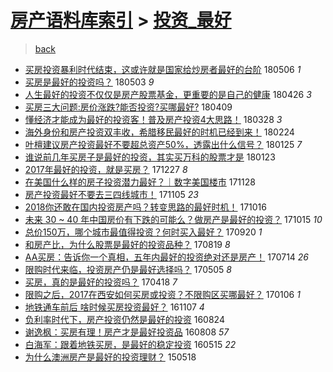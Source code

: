 [房产语料库索引](../../README.md)  > [投资_最好](投资_最好.md)
====
> [back](../README.md)

- [买房投资暴利时代结束，这或许就是国家给炒房者最好的台阶](http://jkwz.applinzi.com/ittc/7100147912690631696.html#%E4%B9%B0%E6%88%BF%E6%8A%95%E8%B5%84%E6%9A%B4%E5%88%A9%E6%97%B6%E4%BB%A3%E7%BB%93%E6%9D%9F%EF%BC%8C%E8%BF%99%E6%88%96%E8%AE%B8%E5%B0%B1%E6%98%AF%E5%9B%BD%E5%AE%B6%E7%BB%99%E7%82%92%E6%88%BF%E8%80%85%E6%9C%80%E5%A5%BD%E7%9A%84%E5%8F%B0%E9%98%B6) 180506 *1* 
- [买房是最好的投资吗？](http://jkwz.applinzi.com/ittc/7098810056856568839.html#%E4%B9%B0%E6%88%BF%E6%98%AF%E6%9C%80%E5%A5%BD%E7%9A%84%E6%8A%95%E8%B5%84%E5%90%97%EF%BC%9F) 180503 *9* 
- [人生最好的投资不仅仅是房产股票基金，更重要的是自己的健康](http://jkwz.applinzi.com/ittc/7096251449359205392.html#%E4%BA%BA%E7%94%9F%E6%9C%80%E5%A5%BD%E7%9A%84%E6%8A%95%E8%B5%84%E4%B8%8D%E4%BB%85%E4%BB%85%E6%98%AF%E6%88%BF%E4%BA%A7%E8%82%A1%E7%A5%A8%E5%9F%BA%E9%87%91%EF%BC%8C%E6%9B%B4%E9%87%8D%E8%A6%81%E7%9A%84%E6%98%AF%E8%87%AA%E5%B7%B1%E7%9A%84%E5%81%A5%E5%BA%B7) 180426 *3* 
- [买房三大问题:房价涨跌?能否投资?买哪最好?](http://jkwz.applinzi.com/ittc/7089941474794013713.html#%E4%B9%B0%E6%88%BF%E4%B8%89%E5%A4%A7%E9%97%AE%E9%A2%98%3A%E6%88%BF%E4%BB%B7%E6%B6%A8%E8%B7%8C%3F%E8%83%BD%E5%90%A6%E6%8A%95%E8%B5%84%3F%E4%B9%B0%E5%93%AA%E6%9C%80%E5%A5%BD%3F) 180409  
- [懂经济才能成为最好的投资客！普及房产投资4大思路！](http://jkwz.applinzi.com/ittc/7085458530230600715.html#%E6%87%82%E7%BB%8F%E6%B5%8E%E6%89%8D%E8%83%BD%E6%88%90%E4%B8%BA%E6%9C%80%E5%A5%BD%E7%9A%84%E6%8A%95%E8%B5%84%E5%AE%A2%EF%BC%81%E6%99%AE%E5%8F%8A%E6%88%BF%E4%BA%A7%E6%8A%95%E8%B5%844%E5%A4%A7%E6%80%9D%E8%B7%AF%EF%BC%81) 180328 *3* 
- [海外身份和房产投资双丰收，希腊移民最好的时机已经到来！](http://jkwz.applinzi.com/ittc/7073711417851380753.html#%E6%B5%B7%E5%A4%96%E8%BA%AB%E4%BB%BD%E5%92%8C%E6%88%BF%E4%BA%A7%E6%8A%95%E8%B5%84%E5%8F%8C%E4%B8%B0%E6%94%B6%EF%BC%8C%E5%B8%8C%E8%85%8A%E7%A7%BB%E6%B0%91%E6%9C%80%E5%A5%BD%E7%9A%84%E6%97%B6%E6%9C%BA%E5%B7%B2%E7%BB%8F%E5%88%B0%E6%9D%A5%EF%BC%81) 180224  
- [叶檀建议房产投资最好不要超总资产50%，透露出什么信号？](http://jkwz.applinzi.com/ittc/7062523909646058512.html#%E5%8F%B6%E6%AA%80%E5%BB%BA%E8%AE%AE%E6%88%BF%E4%BA%A7%E6%8A%95%E8%B5%84%E6%9C%80%E5%A5%BD%E4%B8%8D%E8%A6%81%E8%B6%85%E6%80%BB%E8%B5%84%E4%BA%A750%25%EF%BC%8C%E9%80%8F%E9%9C%B2%E5%87%BA%E4%BB%80%E4%B9%88%E4%BF%A1%E5%8F%B7%EF%BC%9F) 180125 *7* 
- [谁说前几年买房子是最好的投资，其实买万科的股票才是](http://jkwz.applinzi.com/ittc/7061732467797394443.html#%E8%B0%81%E8%AF%B4%E5%89%8D%E5%87%A0%E5%B9%B4%E4%B9%B0%E6%88%BF%E5%AD%90%E6%98%AF%E6%9C%80%E5%A5%BD%E7%9A%84%E6%8A%95%E8%B5%84%EF%BC%8C%E5%85%B6%E5%AE%9E%E4%B9%B0%E4%B8%87%E7%A7%91%E7%9A%84%E8%82%A1%E7%A5%A8%E6%89%8D%E6%98%AF) 180123  
- [2017年最好的投资，就是买房？](http://jkwz.applinzi.com/ittc/7051702270461215761.html#2017%E5%B9%B4%E6%9C%80%E5%A5%BD%E7%9A%84%E6%8A%95%E8%B5%84%EF%BC%8C%E5%B0%B1%E6%98%AF%E4%B9%B0%E6%88%BF%EF%BC%9F) 171227 *8* 
- [在美国什么样的房子投资潜力最好？｜数字美国楼市](http://jkwz.applinzi.com/ittc/7040919434695279633.html#%E5%9C%A8%E7%BE%8E%E5%9B%BD%E4%BB%80%E4%B9%88%E6%A0%B7%E7%9A%84%E6%88%BF%E5%AD%90%E6%8A%95%E8%B5%84%E6%BD%9C%E5%8A%9B%E6%9C%80%E5%A5%BD%EF%BC%9F%EF%BD%9C%E6%95%B0%E5%AD%97%E7%BE%8E%E5%9B%BD%E6%A5%BC%E5%B8%82) 171128  
- [房产投资最好不要去三四线城市！](http://jkwz.applinzi.com/ittc/7032585763198338065.html#%E6%88%BF%E4%BA%A7%E6%8A%95%E8%B5%84%E6%9C%80%E5%A5%BD%E4%B8%8D%E8%A6%81%E5%8E%BB%E4%B8%89%E5%9B%9B%E7%BA%BF%E5%9F%8E%E5%B8%82%EF%BC%81) 171105 *23* 
- [2018你还敢在国内投资房产吗？转变思路的最好时机！](http://jkwz.applinzi.com/ittc/7025076256461292561.html#2018%E4%BD%A0%E8%BF%98%E6%95%A2%E5%9C%A8%E5%9B%BD%E5%86%85%E6%8A%95%E8%B5%84%E6%88%BF%E4%BA%A7%E5%90%97%EF%BC%9F%E8%BD%AC%E5%8F%98%E6%80%9D%E8%B7%AF%E7%9A%84%E6%9C%80%E5%A5%BD%E6%97%B6%E6%9C%BA%EF%BC%81) 171016  
- [未来 30 ~ 40 年中国房价有下跌的可能么？做房产是最好的投资？](http://jkwz.applinzi.com/ittc/7024738610681742353.html#%E6%9C%AA%E6%9D%A5+30+%7E+40+%E5%B9%B4%E4%B8%AD%E5%9B%BD%E6%88%BF%E4%BB%B7%E6%9C%89%E4%B8%8B%E8%B7%8C%E7%9A%84%E5%8F%AF%E8%83%BD%E4%B9%88%EF%BC%9F%E5%81%9A%E6%88%BF%E4%BA%A7%E6%98%AF%E6%9C%80%E5%A5%BD%E7%9A%84%E6%8A%95%E8%B5%84%EF%BC%9F) 171015 *10* 
- [总价150万，哪个城市最值得投资？何时买入最好？](http://jkwz.applinzi.com/ittc/7015441803799692304.html#%E6%80%BB%E4%BB%B7150%E4%B8%87%EF%BC%8C%E5%93%AA%E4%B8%AA%E5%9F%8E%E5%B8%82%E6%9C%80%E5%80%BC%E5%BE%97%E6%8A%95%E8%B5%84%EF%BC%9F%E4%BD%95%E6%97%B6%E4%B9%B0%E5%85%A5%E6%9C%80%E5%A5%BD%EF%BC%9F) 170920 *1* 
- [和房产比，为什么股票是最好的投资品种？](http://jkwz.applinzi.com/ittc/7003596038227887121.html#%E5%92%8C%E6%88%BF%E4%BA%A7%E6%AF%94%EF%BC%8C%E4%B8%BA%E4%BB%80%E4%B9%88%E8%82%A1%E7%A5%A8%E6%98%AF%E6%9C%80%E5%A5%BD%E7%9A%84%E6%8A%95%E8%B5%84%E5%93%81%E7%A7%8D%EF%BC%9F) 170819 *8* 
- [AA买房：告诉你一个真相，五年内最好的投资绝对还是房产！](http://jkwz.applinzi.com/ittc/6990080214712189968.html#AA%E4%B9%B0%E6%88%BF%EF%BC%9A%E5%91%8A%E8%AF%89%E4%BD%A0%E4%B8%80%E4%B8%AA%E7%9C%9F%E7%9B%B8%EF%BC%8C%E4%BA%94%E5%B9%B4%E5%86%85%E6%9C%80%E5%A5%BD%E7%9A%84%E6%8A%95%E8%B5%84%E7%BB%9D%E5%AF%B9%E8%BF%98%E6%98%AF%E6%88%BF%E4%BA%A7%EF%BC%81) 170714 *26* 
- [限购时代来临，投资房产仍是最好选择吗？](http://jkwz.applinzi.com/ittc/6964222478820836357.html#%E9%99%90%E8%B4%AD%E6%97%B6%E4%BB%A3%E6%9D%A5%E4%B8%B4%EF%BC%8C%E6%8A%95%E8%B5%84%E6%88%BF%E4%BA%A7%E4%BB%8D%E6%98%AF%E6%9C%80%E5%A5%BD%E9%80%89%E6%8B%A9%E5%90%97%EF%BC%9F) 170505 *8* 
- [买房，真的是最好的投资吗？](http://jkwz.applinzi.com/ittc/6957916589402883077.html#%E4%B9%B0%E6%88%BF%EF%BC%8C%E7%9C%9F%E7%9A%84%E6%98%AF%E6%9C%80%E5%A5%BD%E7%9A%84%E6%8A%95%E8%B5%84%E5%90%97%EF%BC%9F) 170418 *7* 
- [限购之后，​2017在西安如何买房或投资？不限购区买哪最好？](http://jkwz.applinzi.com/ittc/6920078865455383557.html#%E9%99%90%E8%B4%AD%E4%B9%8B%E5%90%8E%EF%BC%8C%E2%80%8B2017%E5%9C%A8%E8%A5%BF%E5%AE%89%E5%A6%82%E4%BD%95%E4%B9%B0%E6%88%BF%E6%88%96%E6%8A%95%E8%B5%84%EF%BC%9F%E4%B8%8D%E9%99%90%E8%B4%AD%E5%8C%BA%E4%B9%B0%E5%93%AA%E6%9C%80%E5%A5%BD%EF%BC%9F) 170106 *1* 
- [地铁通车前后 啥时候买房投资最好？](http://jkwz.applinzi.com/ittc/6897756156709045253.html#%E5%9C%B0%E9%93%81%E9%80%9A%E8%BD%A6%E5%89%8D%E5%90%8E+%E5%95%A5%E6%97%B6%E5%80%99%E4%B9%B0%E6%88%BF%E6%8A%95%E8%B5%84%E6%9C%80%E5%A5%BD%EF%BC%9F) 161107 *4* 
- [负利率时代下，房产投资仍然是最好的投资](http://jkwz.applinzi.com/ittc/6869974855285474309.html#%E8%B4%9F%E5%88%A9%E7%8E%87%E6%97%B6%E4%BB%A3%E4%B8%8B%EF%BC%8C%E6%88%BF%E4%BA%A7%E6%8A%95%E8%B5%84%E4%BB%8D%E7%84%B6%E6%98%AF%E6%9C%80%E5%A5%BD%E7%9A%84%E6%8A%95%E8%B5%84) 160824  
- [谢逸枫：买房有理！房产才是最好投资品](http://jkwz.applinzi.com/ittc/6864132420646994948.html#%E8%B0%A2%E9%80%B8%E6%9E%AB%EF%BC%9A%E4%B9%B0%E6%88%BF%E6%9C%89%E7%90%86%EF%BC%81%E6%88%BF%E4%BA%A7%E6%89%8D%E6%98%AF%E6%9C%80%E5%A5%BD%E6%8A%95%E8%B5%84%E5%93%81) 160808 *57* 
- [白海军：跟着地铁买房，是最好的稳定投资](http://jkwz.applinzi.com/ittc/6831037396350927877.html#%E7%99%BD%E6%B5%B7%E5%86%9B%EF%BC%9A%E8%B7%9F%E7%9D%80%E5%9C%B0%E9%93%81%E4%B9%B0%E6%88%BF%EF%BC%8C%E6%98%AF%E6%9C%80%E5%A5%BD%E7%9A%84%E7%A8%B3%E5%AE%9A%E6%8A%95%E8%B5%84) 160515 *22* 
- [为什么澳洲房产是最好的投资理财？](http://jkwz.applinzi.com/ittc/547650611418722277.html#%E4%B8%BA%E4%BB%80%E4%B9%88%E6%BE%B3%E6%B4%B2%E6%88%BF%E4%BA%A7%E6%98%AF%E6%9C%80%E5%A5%BD%E7%9A%84%E6%8A%95%E8%B5%84%E7%90%86%E8%B4%A2%EF%BC%9F) 150518  
